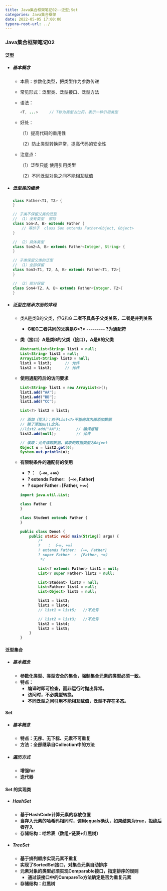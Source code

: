 ```yaml
---
title: Java集合框架笔记02--泛型;Set
categories: Java集合框架
date: 2022-05-05 17:00:00
typora-root-url: ../
---
```


### Java集合框架笔记02

#### 泛型

+ ##### 基本概念

  + 本质：参数化类型，把类型作为参数传递

  + 常见形式：泛型类、泛型接口、泛型方法

  + 语法：

    ```java
    <T, ...>     // T称为类型占位符，表示一种引用类型
    ```

  + 好处：

    （1）提高代码的重用性

    （2）防止类型转换异常，提高代码的安全性
    
  + 注意点：

    （1）泛型只能 使用引用类型

    （2）不同泛型对象之间不能相互赋值
  
+ ##### 泛型类的继承

  ```java
  class Father<T1, T2> {
  }
  
  // 子类不保留父类的泛型
  // （1）没有类型  擦除
  class Son<A, B> extends Father { 
      // 等价于  class Son extends Father<Object, Object>
  }
  
  // （2）具体类型
  class Son2<A, B> extends Father<Integer, String> {
  }
  
  // 子类保留父类的泛型
  // （1）全部保留
  class Son3<T1, T2, A, B> extends Father<T1, T2>{
  }
  
  // （2）部分保留
  class Son4<T2, A, B> extends Father<Integer, T2>{
  }
  ```

- ##### 泛型在继承方面的体现

  - 类A是类B的父类，但G<A>和G<B> 二者不具备子父类关系，二者是并列关系
    - G<A>和G<B>二者共同的父类是G<?> --------- ?为通配符
  - 类（接口）A是类B的父类（接口），A<G>是B<G>的父类

  	```java
  	AbstractList<String> list1 = null;
  	List<String> list2 = null;
  	ArrayList<String> list3 = null;
  	list1 = list3;      // 允许
  	list2 = list3;      // 允许
  	```

  - 使用通配符后的访问要求

    ```java
    List<String> list1 = new ArrayList<>();
    list1.add("AA");
    list1.add("BB");
    list1.add("CC");
    
    List<?> list2 = list1;
    
    // 添加（写入）：对于List<?>不能向其内部添加数据
    // 除了添加null之外。
    //list2.add("AA");       // 编译报错
    list2.add(null);         // 允许
    
    // 读取：允许读取数据，读取的数据类型为Object
    Object o = list2.get(0);
    System.out.println(o);
    ```

  - 有限制条件的通配符的使用

    - ?   ： （-∞, +∞）
    - ? extends Father: （-∞, Father]
    - ? super Father  :  [Father, +∞）

    ```java
    import java.util.List;
    
    class Father {
    }
    
    class Student extends Father {
    }
    
    public class Demo4 {
        public static void main(String[] args) {
            /*
            ?   ： （-∞, +∞）
            ? extends Father: （-∞, Father]
            ? super Father  :  [Father, +∞）
             */
    
            List<? extends Father> list1 = null;
            List<? super Father> list2 = null;
    
            List<Student> list3 = null;
            List<Father> list4 = null;
            List<Object> list5 = null;
    
            list1 = list3;
            list1 = list4;
            // list1 = list5;   //不允许
    
            // list2 = list3;   //不允许
            list2 = list4;
            list2 = list5;
        }
    }
    ```

#### 泛型集合

- ##### 基本概念

  - 参数化类型、类型安全的集合，强制集合元素的类型必须一致。
  - 特点：
    - 编译时即可检查，而非运行时抛出异常。
    - 访问时，不必类型转换。
    - 不同泛型之间引用不能相互赋值，泛型不存在多态。


#### Set

- ##### 基本概念

  - 特点：无序、无下标、元素不可重复
  - 方法：全部继承自Collection中的方法

- ##### 遍历方式

  - 增强for
  - 迭代器

#### Set 的实现类

- ##### HashSet

  - 基于HashCode计算元素的存放位置
  - 当存入元素的哈希码相同时，调用equals确认，如果结果为true，拒绝后者存入
  - 存储结构：哈希表（数组+链表+红黑树）

- ##### TreeSet

  - 基于排列顺序实现元素不重复
  - 实现了SortedSet接口，对集合元素自动排序
  - 元素对象的类型必须实现Comparable接口，指定排序的规则
    - 通过该接口中的CompareTo方法确定是否为重复元素
  - 存储结构：红黑树

